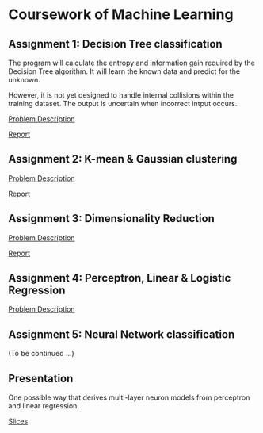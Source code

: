 # Coursework of Machine Learning

## Assignment 1: Decision Tree classification

The program will calculate the entropy and information gain required by the Decision Tree algorithm.  It will learn the known data and predict for the unknown.

However, it is not yet designed to handle internal collisions within the training dataset.  The output is uncertain when incorrect intput occurs.

[Problem Description](hw1/hw-1.pdf)

[Report](hw1/report.pdf)

## Assignment 2: K-mean & Gaussian clustering

[Problem Description](hw2/hw-2.pdf)

[Report](hw2/Report.pdf)

## Assignment 3: Dimensionality Reduction

[Problem Description](hw3/hw-3.pdf)

[Report](hw3/Report.pdf)

## Assignment 4: Perceptron, Linear & Logistic Regression

[Problem Description](hw4/hw-4.pdf)

## Assignment 5: Neural Network classification

(To be continued ...)

## Presentation

One possible way that derives multi-layer neuron models from perceptron and linear regression.

[Slices](presentation/presentation.pdf)